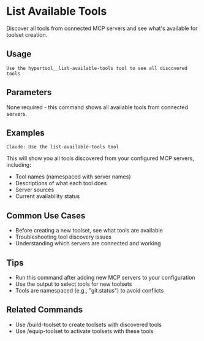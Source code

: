 # List Available Tools

Discover all tools from connected MCP servers and see what's available for toolset creation.

## Usage
`Use the hypertool__list-available-tools tool to see all discovered tools`

## Parameters
None required - this command shows all available tools from connected servers.

## Examples
```
Claude: Use the list-available-tools tool
```

This will show you all tools discovered from your configured MCP servers, including:
- Tool names (namespaced with server names)
- Descriptions of what each tool does
- Server sources
- Current availability status

## Common Use Cases
- Before creating a new toolset, see what tools are available
- Troubleshooting tool discovery issues
- Understanding which servers are connected and working

## Tips
- Run this command after adding new MCP servers to your configuration
- Use the output to select tools for new toolsets
- Tools are namespaced (e.g., "git.status") to avoid conflicts

## Related Commands
- Use /build-toolset to create toolsets with discovered tools
- Use /equip-toolset to activate toolsets with these tools
